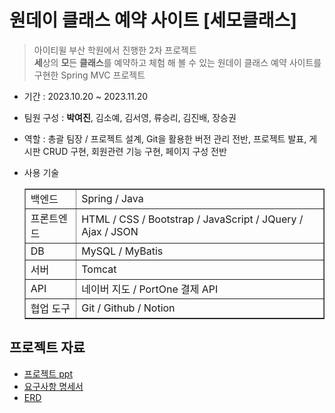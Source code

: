 # 원데이 클래스 예약 사이트 [세모클래스]

> 아이티윌 부산 학원에서 진행한 2차 프로젝트<br>
>  <b>세</b>상의 <b>모</b>든 <b>클래스</b>를 예약하고 체험 해 볼 수 있는 원데이 클래스 예약 사이트를 구현한 Spring MVC 프로젝트 

- 기간 : 2023.10.20 ~ 2023.11.20
- 팀원 구성 : <b>박여진</b>, 김소예, 김서영, 류승리, 김진배, 장승권
- 역할 : 총괄 팀장 / 프로젝트 설계, Git을 활용한 버전 관리 전반, 프로젝트 발표, 게시판 CRUD 구현, 회원관련 기능 구현, 페이지 구성 전반
- 사용 기술

  <table border = 1>
     <tr>
        <td>백엔드 </td>
        <td> Spring / Java   </td>
     </tr>
     <tr>
        <td>프론트엔드 </td>
        <td> HTML / CSS / Bootstrap / JavaScript / JQuery / Ajax / JSON </td>
     </tr>
     <tr>
        <td>DB </td>
        <td> MySQL / MyBatis </td>
     </tr>
     <tr>
        <td>서버 </td>
        <td> Tomcat </td>
     </tr>
     <tr>
        <td>API </td>
        <td> 네이버 지도 / PortOne 결제 API </td>
     </tr>
     <tr>
        <td>협업 도구 </td>
        <td> Git / Github / Notion  </td>
     </tr>
  </table>
   

## 프로젝트 자료 
- [프로젝트 ppt](https://drive.google.com/file/d/11oEKZYOaLab8QvBP-DaLMDqjLn8Itmzf/view?usp=sharing)
- [요구사항 명세서](https://drive.google.com/file/d/1l8jFw6KSPi_0cIYRjhUks68y9hax_kqA/view?usp=sharing)
- [ERD](https://drive.google.com/file/d/1CB943pfM3YhI1zf6-daLSzT9BMz9scJW/view?usp=sharing)
